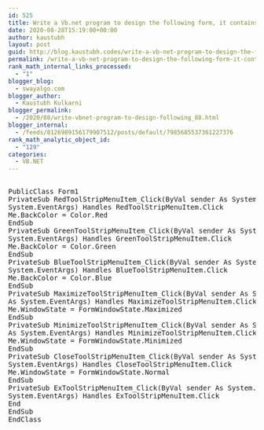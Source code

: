 ```yaml
---
id: 525
title: Write a Vb.net program to design the following form, it contains the three menus Color (Red,Blue,Green) ,Window(Maximize, Minimize, Restore) and Exit. On Selection of any menu or submenu result should affect the form control( for example if user selected Red color from Color menu back color of form should get changed to Red and if user selected Maximize from Window Menu then form should get maximized).
date: 2020-08-28T15:19:00+00:00
author: kaustubh
layout: post
guid: http://blog.kaustubh.codes/write-a-vb-net-program-to-design-the-following-form-it-contains-the-three-menus-color-redbluegreen-windowmaximize-minimize-restore-and-exit-on-selection-of-any-menu-or-submenu-result-should/
permalink: /write-a-vb-net-program-to-design-the-following-form-it-contains-the-three-menus-color-redbluegreen-windowmaximize-minimize-restore-and-exit-on-selection-of-any-menu-or-submenu-result-should/
rank_math_internal_links_processed:
  - "1"
blogger_blog:
  - swayalgo.com
blogger_author:
  - Kaustubh Kulkarni
blogger_permalink:
  - /2020/08/write-vbnet-program-to-design-following_88.html
blogger_internal:
  - /feeds/8126989156179907512/posts/default/7985685537361227376
rank_math_analytic_object_id:
  - "129"
categories:
  - VB.NET
---
```

<pre><br />PublicClass Form1<br />PrivateSub RedToolStripMenuItem_Click(ByVal sender As System.Object, ByVal e As<br />System.EventArgs) Handles RedToolStripMenuItem.Click<br />Me.BackColor = Color.Red<br />EndSub<br />PrivateSub GreenToolStripMenuItem_Click(ByVal sender As System.Object, ByVal e As<br />System.EventArgs) Handles GreenToolStripMenuItem.Click<br />Me.BackColor = Color.Green<br />EndSub<br />PrivateSub BlueToolStripMenuItem_Click(ByVal sender As System.Object, ByVal e As<br />System.EventArgs) Handles BlueToolStripMenuItem.Click<br />Me.BackColor = Color.Blue<br />EndSub<br />PrivateSub MaximizeToolStripMenuItem_Click(ByVal sender As System.Object, ByVal e<br />As System.EventArgs) Handles MaximizeToolStripMenuItem.Click<br />Me.WindowState = FormWindowState.Maximized<br />EndSub<br />PrivateSub MinimizeToolStripMenuItem_Click(ByVal sender As System.Object, ByVal e<br />As System.EventArgs) Handles MinimizeToolStripMenuItem.Click<br />Me.WindowState = FormWindowState.Minimized<br />EndSub<br />PrivateSub CloseToolStripMenuItem_Click(ByVal sender As System.Object, ByVal e As<br />System.EventArgs) Handles CloseToolStripMenuItem.Click<br />Me.WindowState = FormWindowState.Normal<br />EndSub<br />PrivateSub ExToolStripMenuItem_Click(ByVal sender As System.Object, ByVal e As<br />System.EventArgs) Handles ExToolStripMenuItem.Click<br />End<br />EndSub<br />EndClass<br /><br /></pre>